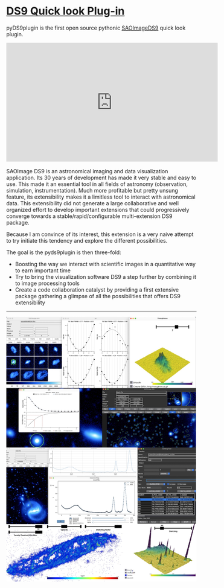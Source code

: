 <!-- # Welcome to MkDocs

For full documentation visit [mkdocs.org](https://www.mkdocs.org).

## Commands

* `mkdocs new [dir-name]` - Create a new project.
* `mkdocs serve` - Start the live-reloading docs server.
* `mkdocs build` - Build the documentation site.
* `mkdocs -h` - Print help message and exit.

## Project layout

    mkdocs.yml    # The configuration file.
    docs/
        index.md  # The documentation homepage.
        ...       # Other markdown pages, images and other files. -->


# [DS9 Quick look Plug-in](https://people.lam.fr/picouet.vincent/index.html)

<!-- $$
\operatorname{ker} f=\{g\in G:f(g)=e_{H}\}{\mbox{.}}
$$ -->

pyDS9plugin is the first open source pythonic [SAOImageDS9](https://sites.google.com/cfa.harvard.edu/saoimageds9) quick look plugin.

<iframe width="560" height="315" src="https://www.youtube.com/embed/XcDm2JQDMLY" title="YouTube video player" frameborder="0" allow="accelerometer; autoplay; clipboard-write; encrypted-media; gyroscope; picture-in-picture" allowfullscreen></iframe>

<!-- [![Alt Text](https://people.lam.fr/picouet.vincent/images/presentation.gif)](https://www.youtube.com/watch?v=XcDm2JQDMLY) -->


SAOImage DS9 is an astronomical imaging and data visualization application. Its 30 years of development has made it very stable and easy to use. This made it an essential tool in all fields of astronomy (observation, simulation, instrumentation). Much more profitable but pretty unsung feature, its extensibility makes it a limitless tool to interact with astronomical data. This extensibility did not generate a large collaborative and well organized effort to develop important extensions that could progressively converge towards a stable/rapid/configurable multi-extension DS9 package.

Because I am convince of its interest, this extension is a very naive attempt to try initiate this tendency and explore the different possibilities.

The goal is the pyds9plugin is then three-fold:

- Boosting the way we interact with scientific images in a quantitative way to earn important time
- Try to bring the visualization software DS9 a step further by combining it to image processing tools
- Create a code collaboration catalyst by providing a first extensive package gathering a glimpse of all the possibilities that offers DS9 extensibility




---

<!-- Animated GIF of AutoGUI -->


<!--
Installation
------------

To install pyds9plugin for general purposes use Pip:

```
pip install pyds9plugin
```

Finish the installation and see the different functions by running:

```
DS9Utils
```

Finally, load the analysis file in DS9 by running:

```
DS9Utils LoadDS9QuickLookPlugin
```
And launch DS9! -->


![caption](./fig/ds9page.jpg)
